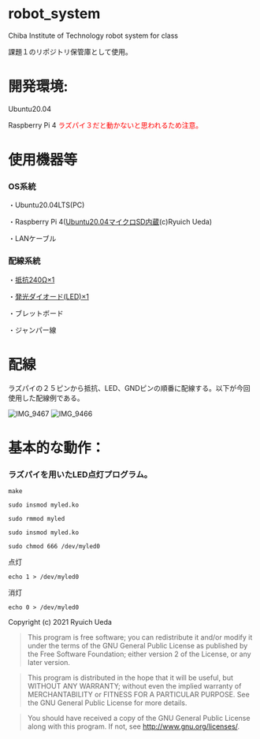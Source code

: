 # robot_system
Chiba Institute of Technology robot system for class

課題１のリポジトリ保管庫として使用。

# 開発環境:
Ubuntu20.04

Raspberry Pi 4
<span style="color: red; ">ラズパイ３だと動かないと思われるため注意。</span>

# 使用機器等
### OS系統
・Ubuntu20.04LTS(PC)

・Raspberry Pi 4([Ubuntu20.04マイクロSD内蔵](https://onl.tw/a45isMj)(c)Ryuich Ueda)

・LANケーブル

### 配線系統
・[抵抗240Ω×1](https://onl.tw/hu2GyUC)

・[発光ダイオード(LED)×1](https://onl.tw/kVm3vah)

・ブレットボード

・ジャンパー線


# 配線
ラズパイの２５ピンから抵抗、LED、GNDピンの順番に配線する。以下が今回使用した配線例である。

![IMG_9467](https://user-images.githubusercontent.com/79555986/146311879-e3e32a54-a939-4b0b-a439-a3e6f5d81c89.jpg)
![IMG_9466](https://user-images.githubusercontent.com/79555986/146311973-68efc032-e188-45a4-b3c1-1d06e6e1a5db.jpg)

# 基本的な動作：
### ラズパイを用いたLED点灯プログラム。
 ```
make
 ```
 ```
sudo insmod myled.ko
 ```
 ```
sudo rmmod myled
 ```
 ```
sudo insmod myled.ko
 ```
 ```
sudo chmod 666 /dev/myled0
 ```
点灯
 ```
echo 1 > /dev/myled0
 ```
 消灯
 ```
echo 0 > /dev/myled0
 ```

Copyright (c) 2021 Ryuich Ueda

> This program is free software; you can redistribute it and/or
> modify it under the terms of the GNU General Public License
> as published by the Free Software Foundation; either version 2
> of the License, or any later version.

> This program is distributed in the hope that it will be useful,
> but WITHOUT ANY WARRANTY; without even the implied warranty of
> MERCHANTABILITY or FITNESS FOR A PARTICULAR PURPOSE. See the
> GNU General Public License for more details.

> You should have received a copy of the GNU General Public License
> along with this program. If not, see http://www.gnu.org/licenses/.
